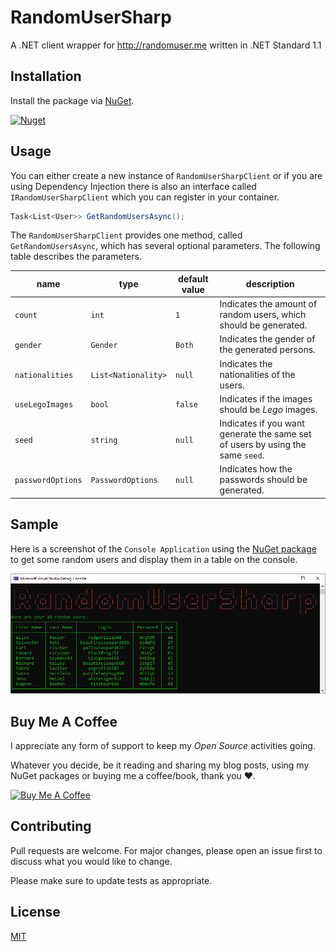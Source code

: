 # RandomUserSharp

A .NET client wrapper for http://randomuser.me written in .NET Standard 1.1

## Installation

Install the package via [NuGet](https://www.nuget.org/packages/RandomUserSharp).

<a href="https://www.nuget.org/packages/RandomUserSharp" target="_blank">![Nuget](https://img.shields.io/nuget/v/RandomUserSharp)</a>


## Usage

You can either create a new instance of `RandomUserSharpClient` or if you are using Dependency Injection there is also an interface called `IRandomUserSharpClient` which you can register in your container.

```csharp
Task<List<User>> GetRandomUsersAsync();
```

The `RandomUserSharpClient` provides one method, called `GetRandomUsersAsync`, which has several optional parameters. The following table describes the parameters.

| **name** | **type** | **default value** | **description** |
|-|-|-|-|
| `count` | `int` | `1` | Indicates the amount of random users, which should be generated. |
| `gender` | `Gender` | `Both` | Indicates the gender of the generated persons. |
| `nationalities` | `List<Nationality>` | `null` | Indicates the nationalities of the users. |
| `useLegoImages` | `bool` | `false` | Indicates if the images should be *Lego* images. |
| `seed` | `string` | `null` | Indicates if you want generate the same set of users by using the same `seed`. |
| `passwordOptions` | `PasswordOptions` | `null` | Indicates how the passwords should be generated. |

## Sample

Here is a screenshot of the `Console Application` using the [NuGet package](https://www.nuget.org/packages/RandomUserSharp) to get some random users and display them in a table on the console.

![RandomUserSharpSample](./docs/randomusersharp-sample.png)

## Buy Me A Coffee

I appreciate any form of support to keep my _Open Source_ activities going.

Whatever you decide, be it reading and sharing my blog posts, using my NuGet packages or buying me a coffee/book, thank you ❤️.

<a href="https://www.buymeacoffee.com/tsjdevapps" target="_blank"><img src="https://cdn.buymeacoffee.com/buttons/default-yellow.png" alt="Buy Me A Coffee" height="41" width="174"></a>

## Contributing

Pull requests are welcome. For major changes, please open an issue first
to discuss what you would like to change.

Please make sure to update tests as appropriate.

## License

[MIT](https://choosealicense.com/licenses/mit/)